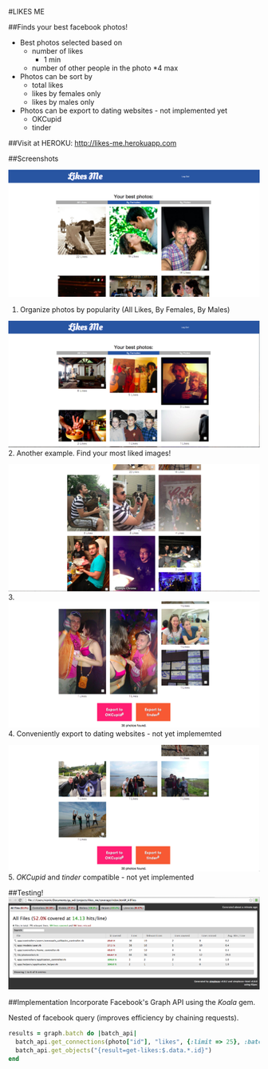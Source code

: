 #LIKES ME

##Finds your best facebook photos!

* Best photos selected based on 
  * number of likes
    * 1 min
  * number of other people in the photo
    *4 max
* Photos can be sort by
  * total likes
  * likes by females only
  * likes by males only
* Photos can be export to dating websites - not implemented yet
  * OKCupid
  * tinder
  
  
##Visit at
HEROKU: http://likes-me.herokuapp.com

##Screenshots

![Example1](public/images/female_example.png)
1. Organize photos by popularity (All Likes, By Females, By Males)

![Example1](public/images/male_example2.png)
2. Another example. Find your most liked images!

![Example1](public/images/male_example.png)
3. 
![Example1](public/images/female_example2.png)
4. Conveniently export to dating websites - not yet implememted

![Example1](public/images/male_example3.png)
5. *OKCupid* and *tinder* compatible - not yet implemented

##Testing!
![Testing coverage](public/images/test_coverage.png)

##Implementation
Incorporate Facebook's Graph API using the *Koala* gem.

Nested of facebook query (improves efficiency by chaining requests).
```ruby
results = graph.batch do |batch_api|
  batch_api.get_connections(photo["id"], "likes", {:limit => 25}, :batch_args => {:name => "get-likes", :omit_response_on_success => false})
  batch_api.get_objects("{result=get-likes:$.data.*.id}")  
end
````



